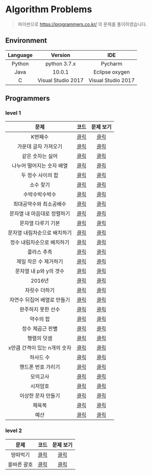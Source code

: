 # Algorithm Problems
> 파이썬으로 https://programmers.co.kr/ 의 문제를 풀이하였습니다.

## Environment
Language | Version | IDE
:---: | :---: | :---:
Python | python 3.7.x | Pycharm 
Java | 10.0.1 | Eclipse oxygen
C | Visual Studio 2017 | Visual Studio 2017

## Programmers 

### level 1

문제 | 코드 | 문제 보기
:---: | :---: | :---:
K번째수 | [클릭](Python/level1/K번째수.py) | [클릭](https://programmers.co.kr/learn/courses/30/lessons/42748)
가운데 글자 가져오기| [클릭](Python/level1/가운데_글자_가져오기.py) | [클릭](https://programmers.co.kr/learn/courses/30/lessons/12903)
같은 숫자는 싫어| [클릭](Python/level1/같은_숫자는_싫어.py) | [클릭](https://programmers.co.kr/learn/courses/30/lessons/12906)
나누어 떨어지는 숫자 배열| [클릭](Python/level1/나누어_떨어지는_숫자_배열.py) | [클릭](https://programmers.co.kr/learn/courses/30/lessons/12910)
두 정수 사이의 합| [클릭](Python/level1/두_정수_사이의_합.py) | [클릭](https://programmers.co.kr/learn/courses/30/lessons/12912)
소수 찾기| [클릭](Python/level1/소수_찾기.py) | [클릭](https://programmers.co.kr/learn/courses/30/lessons/12921)
수박수박수박수| [클릭](Python/level1/수박수박수박수.py) | [클릭](https://programmers.co.kr/learn/courses/30/lessons/12922)
최대공약수와 최소공배수| [클릭](Python/level1/최대공약수와_최소공배수.py) | [클릭](https://programmers.co.kr/learn/courses/30/lessons/12940)
문자열 내 마음대로 정렬하기| [클릭](Python/level1/문자열_내_마음대로_정렬하기.py) | [클릭](https://programmers.co.kr/learn/courses/30/lessons/12915)
문자열 다루기 기본| [클릭](Python/level1/문자열_다루기_기본.py) | [클릭](https://programmers.co.kr/learn/courses/30/lessons/12918)
문자열 내림차순으로 배치하기| [클릭](Python/level1/문자열_내림차순으로_배치하기.py) | [클릭](https://programmers.co.kr/learn/courses/30/lessons/12917)
정수 내림차순으로 배치하기| [클릭](Python/level1/정수_내림차순으로_배치하기.py) | [클릭](https://programmers.co.kr/learn/courses/30/lessons/12933)
콜라스 추측| [클릭](Python/level1/콜라스_추측.py) | [클릭](https://programmers.co.kr/learn/courses/30/lessons/12943)
제일 작은 수 제거하기| [클릭](Python/level1/제일_작은_수_제거하기.py) | [클릭](https://programmers.co.kr/learn/courses/30/lessons/12935)
문자열 내 p와 y의 갯수| [클릭](Python/level1/문자열_내_p와_y의_개수.py) | [클릭](https://programmers.co.kr/learn/courses/30/lessons/12916)
2016년| [클릭](Python/level1/2016년.py) | [클릭](https://programmers.co.kr/learn/courses/30/lessons/12901)
자릿수 더하기| [클릭](Python/level1/자릿수_더하기.py) | [클릭](https://programmers.co.kr/learn/courses/30/lessons/12931)
자연수 뒤집어 배열로 만들기| [클릭](Python/level1/자연수_뒤집어_배열로_만들기.py) | [클릭](https://programmers.co.kr/learn/courses/30/lessons/12932)
완주하지 못한 선수| [클릭](Python/level1/완주하지_못한_선수.py) | [클릭](https://programmers.co.kr/learn/courses/30/lessons/42576)
약수의 합| [클릭](Python/level1/약수의_합.py) | [클릭](https://programmers.co.kr/learn/courses/30/lessons/12928)
정수 제곱근 판별| [클릭](Python/level1/정수_제곱근_판별.py) | [클릭](https://programmers.co.kr/learn/courses/30/lessons/12934)
행렬의 덧셈| [클릭](Python/level1/행렬의_덧셈.py) | [클릭](https://programmers.co.kr/learn/courses/30/lessons/12950)
x만큼 간격이 있는 n개의 숫자| [클릭](Python/level1/x만큼_간격이_있는_n개의_숫자.py) | [클릭](https://programmers.co.kr/learn/courses/30/lessons/12954)
하샤드 수| [클릭](Python/level1/하샤드_수.py) | [클릭](https://programmers.co.kr/learn/courses/30/lessons/12947)
핸드폰 번호 가리기| [클릭](Python/level1/핸드폰_번호_가리기.py) | [클릭](https://programmers.co.kr/learn/courses/30/lessons/12948)
모의고사| [클릭](Python/level1/모의고사.py) | [클릭](https://programmers.co.kr/learn/courses/30/lessons/42840)
시저암호| [클릭](Python/level1/시저암호.py) | [클릭](https://programmers.co.kr/learn/courses/30/lessons/12926)
이상한 문자 만들기| [클릭](Python/level1/이상한_문자_만들기.py) | [클릭](https://programmers.co.kr/learn/courses/30/lessons/12930)
체육복| [클릭](Python/level1/체육복.py) | [클릭](https://programmers.co.kr/learn/courses/30/lessons/42862)
예산| [클릭](Python/level1/예산.py) | [클릭](https://programmers.co.kr/learn/courses/30/lessons/12982)

### level 2

문제 | 코드 | 문제 보기
:---: | :---: | :---:
땅따먹기| [클릭](Python/level2/땅따먹기.py) | [클릭](https://programmers.co.kr/learn/courses/30/lessons/12913)
올바른 괄호| [클릭](Python/level2/올바른_괄호.py) | [클릭](https://programmers.co.kr/learn/courses/30/lessons/12909)
